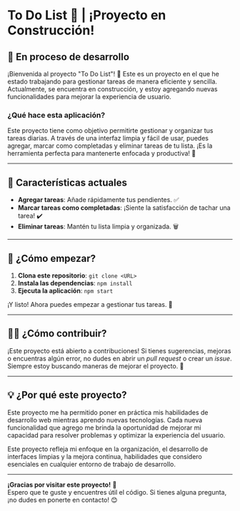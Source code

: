 # To Do List 📝 | ¡Proyecto en Construcción!

## 🚧 **En proceso de desarrollo**

¡Bienvenida al proyecto "To Do List"! 🎉 Este es un proyecto en el que he estado trabajando para gestionar tareas de manera eficiente y sencilla. Actualmente, se encuentra en construcción, y estoy agregando nuevas funcionalidades para mejorar la experiencia de usuario.

### **¿Qué hace esta aplicación?**

Este proyecto tiene como objetivo permitirte gestionar y organizar tus tareas diarias. A través de una interfaz limpia y fácil de usar, puedes agregar, marcar como completadas y eliminar tareas de tu lista. ¡Es la herramienta perfecta para mantenerte enfocada y productiva! 🚀

---

## 🔧 **Características actuales**

- **Agregar tareas**: Añade rápidamente tus pendientes. ✅
- **Marcar tareas como completadas**: ¡Siente la satisfacción de tachar una tarea! ✔️
- **Eliminar tareas**: Mantén tu lista limpia y organizada. 🗑️

---

## 🚀 **¿Cómo empezar?**

1. **Clona este repositorio**: `git clone <URL>`
2. **Instala las dependencias**: `npm install`
3. **Ejecuta la aplicación**: `npm start`

¡Y listo! Ahora puedes empezar a gestionar tus tareas. 🎯

---

## 👩‍💻 **¿Cómo contribuir?**

¡Este proyecto está abierto a contribuciones! Si tienes sugerencias, mejoras o encuentras algún error, no dudes en abrir un _pull request_ o crear un _issue_. Siempre estoy buscando maneras de mejorar el proyecto. 🤝

---

## 💡 **¿Por qué este proyecto?**

Este proyecto me ha permitido poner en práctica mis habilidades de desarrollo web mientras aprendo nuevas tecnologías. Cada nueva funcionalidad que agrego me brinda la oportunidad de mejorar mi capacidad para resolver problemas y optimizar la experiencia del usuario.

Este proyecto refleja mi enfoque en la organización, el desarrollo de interfaces limpias y la mejora continua, habilidades que considero esenciales en cualquier entorno de trabajo de desarrollo.

---

**¡Gracias por visitar este proyecto!** 🚀  
Espero que te guste y encuentres útil el código. Si tienes alguna pregunta, ¡no dudes en ponerte en contacto! 😊
